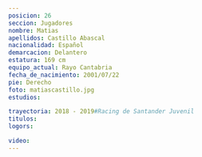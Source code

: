 ```yaml
---
posicion: 26
seccion: Jugadores
nombre: Matias
apellidos: Castillo Abascal
nacionalidad: Español
demarcacion: Delantero
estatura: 169 cm
equipo_actual: Rayo Cantabria
fecha_de_nacimiento: 2001/07/22
pie: Derecho
foto: matiascastillo.jpg
estudios:

trayectoria: 2018 - 2019#Racing de Santander Juvenil
titulos:
logors:

video:
---
```

